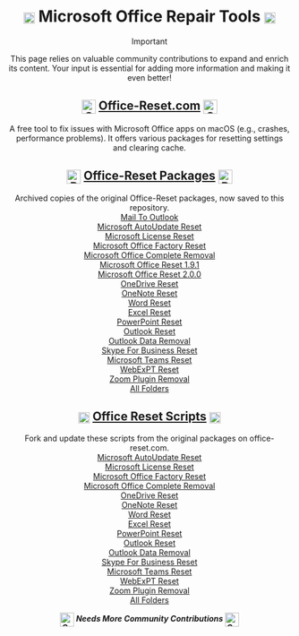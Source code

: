<div style="text-align: center;">
  
# <img src="/images/repair.png" alt="Repair Image" width="20" style="vertical-align: middle; display: inline-block;" /> Microsoft Office Repair Tools <img src="/images/repair.png" alt="Repair Image" width="20" style="vertical-align: middle; display: inline-block;" />

> [!IMPORTANT]
> This page relies on valuable community contributions to expand and enrich its content. Your input is essential for adding more information and making it even better!

## <img src="/images/Office_Reset_512x512.png" alt="Office Reset Logo" width="25" style="vertical-align: middle; display: inline-block;" /> [Office-Reset.com](https://office-reset.com/macadmins/) <img src="/images/Office_Reset_512x512.png" alt="Office Reset Logo" width="25" style="vertical-align: middle; display: inline-block;" /> 
<Badge type="warning" text="No Longer Supported/Maintained" />

A free tool to fix issues with Microsoft Office apps on macOS (e.g., crashes, performance problems). It offers various packages for resetting settings and clearing cache.

## <img src="/images/pkg-icon.png" alt="Pkg Logo" width="25" style="vertical-align: middle; display: inline-block;" /> [Office-Reset Packages](https://github.com/cocopuff2u/MOFA/tree/main/office_reset_pkgs) <img src="/images/pkg-icon.png" alt="Pkg Logo" width="25" style="vertical-align: middle; display: inline-block;" /> 
<Badge type="warning" text="No Longer Supported/Maintained" />

Archived copies of the original Office-Reset packages, now saved to this repository. <br>
[Mail To Outlook](https://raw.githubusercontent.com/cocopuff2u/MOFA/main/office_reset_pkgs/MailToOutlook_2.0.pkg) <br>
[Microsoft AutoUpdate Reset](https://raw.githubusercontent.com/cocopuff2u/MOFA/main/office_reset_pkgs/Microsoft_AutoUpdate_Reset_1.9.1.pkg) <br>
[Microsoft License Reset](https://raw.githubusercontent.com/cocopuff2u/MOFA/main/office_reset_pkgs/Microsoft_License_Reset_1.9.1.pkg) <br>
[Microsoft Office Factory Reset](https://raw.githubusercontent.com/cocopuff2u/MOFA/main/office_reset_pkgs/Microsoft_Office_Factory_Reset_1.9.1.pkg) <br>
[Microsoft Office Complete Removal](https://raw.githubusercontent.com/cocopuff2u/MOFA/main/office_reset_pkgs/Microsoft_Office_Removal_1.9.1.pkg) <br>
[Microsoft Office Reset 1.9.1](https://raw.githubusercontent.com/cocopuff2u/MOFA/main/office_reset_pkgs/Microsoft_Office_Reset_1.9.1.pkg) <br>
[Microsoft Office Reset 2.0.0](https://raw.githubusercontent.com/cocopuff2u/MOFA/main/office_reset_pkgs/Microsoft_Office_Reset_2.0.0.pkg) <br>
[OneDrive Reset](https://raw.githubusercontent.com/cocopuff2u/MOFA/main/office_reset_pkgs/Microsoft_OneDrive_Reset_1.9.1.pkg) <br>
[OneNote Reset](https://raw.githubusercontent.com/cocopuff2u/MOFA/main/office_reset_pkgs/Microsoft_OneNote_Reset_1.9.1.pkg) <br>
[Word Reset](https://raw.githubusercontent.com/cocopuff2u/MOFA/main/office_reset_pkgs/Microsoft_Word_Reset_1.9.1.pkg) <br>
[Excel Reset](https://raw.githubusercontent.com/cocopuff2u/MOFA/main/office_reset_pkgs/Microsoft_Excel_Reset_1.9.1.pkg) <br>
[PowerPoint Reset](https://raw.githubusercontent.com/cocopuff2u/MOFA/main/office_reset_pkgs/Microsoft_PowerPoint_Reset_1.9.1.pkg) <br>
[Outlook Reset](https://raw.githubusercontent.com/cocopuff2u/MOFA/main/office_reset_pkgs/Microsoft_Outlook_Reset_1.9.1.pkg) <br>
[Outlook Data Removal](https://raw.githubusercontent.com/cocopuff2u/MOFA/main/office_reset_pkgs/Microsoft_Outlook_Data_Removal_1.9.1.pkg) <br>
[Skype For Business Reset](https://raw.githubusercontent.com/cocopuff2u/MOFA/main/office_reset_pkgs/Microsoft_SkypeForBusiness_Removal_1.9.1.pkg) <br>
[Microsoft Teams Reset](https://raw.githubusercontent.com/cocopuff2u/MOFA/main/office_reset_pkgs/Microsoft_Teams_Reset_1.9.1.pkg) <br>
[WebExPT Reset](https://raw.githubusercontent.com/cocopuff2u/MOFA/main/office_reset_pkgs/WebExPT_Removal_1.9.pkg) <br>
[Zoom Plugin Removal](https://raw.githubusercontent.com/cocopuff2u/MOFA/main/office_reset_pkgs/ZoomPlugin_Removal_1.9.pkg) <br>
[All Folders](https://github.com/cocopuff2u/MOFA/tree/main/office_reset_pkgs)

## <img src="/images/repair.png" alt="Repair Image" width="20" style="vertical-align: middle; display: inline-block;" /> [Office Reset Scripts](https://github.com/cocopuff2u/MOFA/tree/main/office_reset_scripts/) <img src="/images/repair.png" alt="Repair Image" width="20" style="vertical-align: middle; display: inline-block;" /> 
<Badge type="tip" text="Maintained by Community" />

Fork and update these scripts from the original packages on office-reset.com. <br>
[Microsoft AutoUpdate Reset](https://github.com/cocopuff2u/MOFA/blob/main/office_reset_scripts/Microsoft_AutoUpdate_Reset.zsh) <br>
[Microsoft License Reset](https://github.com/cocopuff2u/MOFA/blob/main/office_reset_scripts/Microsoft_License_Reset.zsh) <br>
[Microsoft Office Factory Reset](https://github.com/cocopuff2u/MOFA/blob/main/office_reset_scripts/Microsoft_Office_Factory_Reset.zsh) <br>
[Microsoft Office Complete Removal](https://github.com/cocopuff2u/MOFA/blob/main/office_reset_scripts/Microsoft_Office_Removal.zsh) <br>
[OneDrive Reset](https://github.com/cocopuff2u/MOFA/blob/main/office_reset_scripts/Microsoft_OneDrive_Reset.zsh) <br>
[OneNote Reset](https://github.com/cocopuff2u/MOFA/blob/main/office_reset_scripts/Microsoft_OneNote_Reset.zsh) <br>
[Word Reset](https://github.com/cocopuff2u/MOFA/blob/main/office_reset_scripts/Microsoft_Word_Reset.zsh) <br>
[Excel Reset](https://github.com/cocopuff2u/MOFA/blob/main/office_reset_scripts/Microsoft_Excel_Reset.zsh) <br>
[PowerPoint Reset](https://github.com/cocopuff2u/MOFA/blob/main/office_reset_scripts/Microsoft_PowerPoint_Reset.zsh) <br>
[Outlook Reset](https://github.com/cocopuff2u/MOFA/blob/main/office_reset_scripts/Microsoft_Outlook_Reset.zsh) <br>
[Outlook Data Removal](https://github.com/cocopuff2u/MOFA/blob/main/office_reset_scripts/Microsoft_Outlook_Data_Removal.zsh) <br>
[Skype For Business Reset](https://github.com/cocopuff2u/MOFA/blob/main/office_reset_scripts/Microsoft_SkypeForBusiness_Removal.zsh) <br>
[Microsoft Teams Reset](https://github.com/cocopuff2u/MOFA/blob/main/office_reset_scripts/Microsoft_Teams_Reset.zsh) <br>
[WebExPT Reset](https://github.com/cocopuff2u/MOFA/blob/main/office_reset_scripts/WebExPT_Removal.zsh) <br>
[Zoom Plugin Removal](https://github.com/cocopuff2u/MOFA/blob/main/office_reset_scripts/ZoomPlugin_Removal.zsh) <br>
[All Folders](https://github.com/cocopuff2u/MOFA/tree/main/office_reset_scripts) <br>
  
**_<img src="/images/community.png" alt="Community Logo" width="25" style="vertical-align: middle; display: inline-block;" /> Needs More Community Contributions <img src="/images/community.png" alt="Community Logo" width="25" style="vertical-align: middle; display: inline-block;" />_**
</div>
